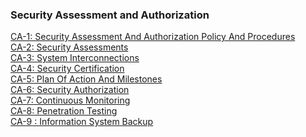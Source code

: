 ### Security Assessment and Authorization

[CA-1: Security Assessment And Authorization Policy And Procedures]()<br>
[CA-2: Security Assessments]()<br>
[CA-3: System Interconnections]()<br>
[CA-4: Security Certification]()<br>
[CA-5: Plan Of Action And Milestones]()<br> 
[CA-6: Security Authorization]()<br>
[CA-7: Continuous Monitoring]()<br> 
[CA-8: Penetration Testing]()<br> 
[CA-9 : Information System Backup]()<br> 